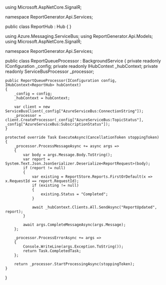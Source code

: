 using Microsoft.AspNetCore.SignalR;

namespace ReportGenerator.Api.Services;

public class ReportHub : Hub { }






using Azure.Messaging.ServiceBus;
using ReportGenerator.Api.Models;
using Microsoft.AspNetCore.SignalR;

namespace ReportGenerator.Api.Services;

public class ReportQueueProcessor : BackgroundService
{
    private readonly IConfiguration _config;
    private readonly IHubContext<ReportHub> _hubContext;
    private readonly ServiceBusProcessor _processor;

    public ReportQueueProcessor(IConfiguration config, IHubContext<ReportHub> hubContext)
    {
        _config = config;
        _hubContext = hubContext;

        var client = new ServiceBusClient(_config["AzureServiceBus:ConnectionString"]);
        _processor = client.CreateProcessor(_config["AzureServiceBus:TopicStatus"], _config["AzureServiceBus:SubscriptionStatus"]);
    }

    protected override Task ExecuteAsync(CancellationToken stoppingToken)
    {
        _processor.ProcessMessageAsync += async args =>
        {
            var body = args.Message.Body.ToString();
            var report = System.Text.Json.JsonSerializer.Deserialize<ReportRequest>(body);
            if (report != null)
            {
                var existing = ReportStore.Reports.FirstOrDefault(x => x.RequestId == report.RequestId);
                if (existing != null)
                {
                    existing.Status = "Completed";
                }

                await _hubContext.Clients.All.SendAsync("ReportUpdated", report);
            }

            await args.CompleteMessageAsync(args.Message);
        };

        _processor.ProcessErrorAsync += args =>
        {
            Console.WriteLine(args.Exception.ToString());
            return Task.CompletedTask;
        };

        return _processor.StartProcessingAsync(stoppingToken);
    }
}
